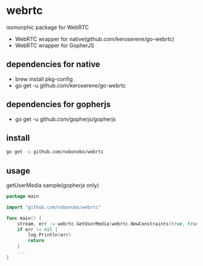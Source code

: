 # webrtc

isomorphic package for WebRTC

- WebRTC wrapper for native(github.com/keroserene/go-webrtc)
- WebRTC wrapper for GopherJS

## dependencies for native

- brew install pkg-config
- go get -u github.com/keroserene/go-webrtc

## dependencies for gopherjs

- go get -u github.com/gopherjs/gopherjs

## install

```sh
go get -u github.com/nobonobo/webrtc
```

## usage

getUserMedia sample(gopherjs only)
```go
package main

import "github.com/nobonobo/webrtc"

func main() {
	stream, err := webrtc.GetUserMedia(webrtc.NewConstraints(true, true))
	if err != nil {
		log.Println(err)
		return
	}
    ...
}
```
